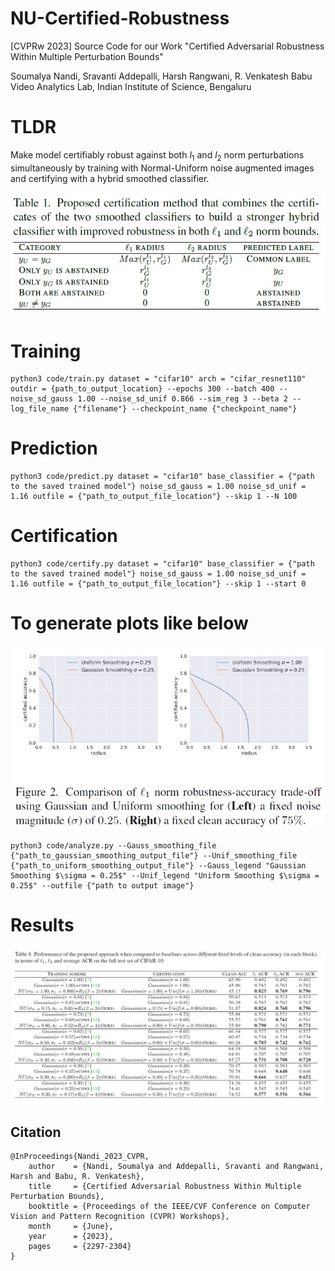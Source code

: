 # NU-Certified-Robustness
[CVPRw 2023] Source Code for our Work "Certified Adversarial Robustness Within Multiple Perturbation Bounds"

Soumalya Nandi, Sravanti Addepalli, Harsh Rangwani, R. Venkatesh Babu\
Video Analytics Lab, Indian Institute of Science, Bengaluru

# TLDR
Make model certifiably robust against both $l_1$ and $l_2$ norm perturbations simultaneously by training with Normal-Uniform noise augmented images and certifying with a hybrid smoothed classifier.

![plot](./cert_method.jpg)

# Training
```
python3 code/train.py dataset = "cifar10" arch = "cifar_resnet110" outdir = {path_to_output_location} --epochs 300 --batch 400 --noise_sd_gauss 1.00 --noise_sd_unif 0.866 --sim_reg 3 --beta 2 --log_file_name {"filename"} --checkpoint_name {"checkpoint_name"}
```

# Prediction
```
python3 code/predict.py dataset = "cifar10" base_classifier = {"path to the saved trained model"} noise_sd_gauss = 1.00 noise_sd_unif = 1.16 outfile = {"path_to_output_file_location"} --skip 1 --N 100
```

# Certification
```
python3 code/certify.py dataset = "cifar10" base_classifier = {"path to the saved trained model"} noise_sd_gauss = 1.00 noise_sd_unif = 1.16 outfile = {"path_to_output_file_location"} --skip 1 --start 0
```

# To generate plots like below

![plot](./robust_acc_tradeoff.jpg)

```
python3 code/analyze.py --Gauss_smoothing_file {"path_to_gaussian_smoothing_output_file"} --Unif_smoothing_file {"path_to_uniform_smoothing_output_file"} --Gauss_legend "Gaussian Smoothing $\sigma = 0.25$" --Unif_legend "Uniform Smoothing $\sigma = 0.25$" --outfile {"path to output image"}
```

# Results
![plot](./SOTA_result.jpg)

## Citation
```
@InProceedings{Nandi_2023_CVPR,
    author    = {Nandi, Soumalya and Addepalli, Sravanti and Rangwani, Harsh and Babu, R. Venkatesh},
    title     = {Certified Adversarial Robustness Within Multiple Perturbation Bounds},
    booktitle = {Proceedings of the IEEE/CVF Conference on Computer Vision and Pattern Recognition (CVPR) Workshops},
    month     = {June},
    year      = {2023},
    pages     = {2297-2304}
}
```

